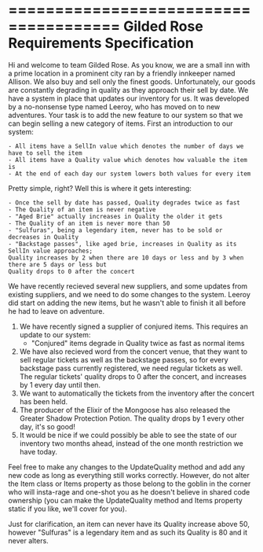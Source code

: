 ======================================
Gilded Rose Requirements Specification
======================================

Hi and welcome to team Gilded Rose. As you know, we are a small inn with a prime location in a
prominent city ran by a friendly innkeeper named Allison. We also buy and sell only the finest goods.
Unfortunately, our goods are constantly degrading in quality as they approach their sell by date. We
have a system in place that updates our inventory for us. It was developed by a no-nonsense type named
Leeroy, who has moved on to new adventures. Your task is to add the new feature to our system so that
we can begin selling a new category of items. First an introduction to our system:

	- All items have a SellIn value which denotes the number of days we have to sell the item
	- All items have a Quality value which denotes how valuable the item is
	- At the end of each day our system lowers both values for every item

Pretty simple, right? Well this is where it gets interesting:

	- Once the sell by date has passed, Quality degrades twice as fast
	- The Quality of an item is never negative
	- "Aged Brie" actually increases in Quality the older it gets
	- The Quality of an item is never more than 50
	- "Sulfuras", being a legendary item, never has to be sold or decreases in Quality
	- "Backstage passes", like aged brie, increases in Quality as its SellIn value approaches;
	Quality increases by 2 when there are 10 days or less and by 3 when there are 5 days or less but
	Quality drops to 0 after the concert

We have recently recieved several new suppliers, and some updates from existing suppliers, and we need to do some changes to the system. Leeroy did start on adding the new items, but he wasn't able to finish it all before he had to leave on adventure. 

1. We have recently signed a supplier of conjured items. This requires an update to our system:
	- "Conjured" items degrade in Quality twice as fast as normal items
2. We have also recieved word from the concert venue, that they want to sell regular tickets as well as the backstage passes, so for every backstage pass currently registered, we need regular tickets as well. 
	The regular tickets' quality drops to 0 after the concert, and increases by 1 every day until then. 
3. We want to automatically the tickets from the inventory after the concert has been held.
4. The producer of the Elixir of the Mongoose has also released the Greater Shadow Protection Potion. The quality drops by 1 every other day, it's so good! 
5. It would be nice if we could possibly be able to see the state of our inventory two months ahead, instead of the one month restriction we have today. 


Feel free to make any changes to the UpdateQuality method and add any new code as long as everything
still works correctly. However, do not alter the Item class or Items property as those belong to the
goblin in the corner who will insta-rage and one-shot you as he doesn't believe in shared code
ownership (you can make the UpdateQuality method and Items property static if you like, we'll cover
for you).

Just for clarification, an item can never have its Quality increase above 50, however "Sulfuras" is a
legendary item and as such its Quality is 80 and it never alters.
